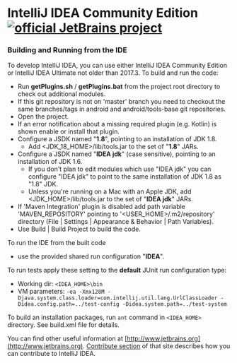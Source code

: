 # IntelliJ IDEA Community Edition [![official JetBrains project](http://jb.gg/badges/official.svg)](https://confluence.jetbrains.com/display/ALL/JetBrains+on+GitHub)
### Building and Running from the IDE
To develop IntelliJ IDEA, you can use either IntelliJ IDEA Community Edition or IntelliJ IDEA Ultimate not older than 2017.3. To build and run the code:
* Run **getPlugins.sh** / **getPlugins.bat** from the project root directory to check out additional modules.
* If this git repository is not on 'master' branch you need to checkout the same branches/tags in android and android/tools-base git repositories.
* Open the project.
* If an error notification about a missing required plugin (e.g. Kotlin) is shown enable or install that plugin.
* Configure a JSDK named "**1.8**", pointing to an installation of JDK 1.8.
  * Add <JDK_18_HOME>/lib/tools.jar to the set of "**1.8**" JARs.
* Configure a JSDK named "**IDEA jdk**" (case sensitive), pointing to an installation of JDK 1.6.
  * If you don't plan to edit modules which use "IDEA jdk" you can configure "IDEA jdk" to point to the same installation of JDK 1.8 as "1.8" JDK. 
  * Unless you're running on a Mac with an Apple JDK, add <JDK_HOME>/lib/tools.jar to the set of "**IDEA jdk**" JARs.
* If 'Maven Integration' plugin is disabled add path variable 'MAVEN_REPOSITORY' pointing to '<USER_HOME>/.m2/repository' directory (File | Settings | Appearance & Behavior | Path Variables).
* Use Build | Build Project to build the code.

To run the IDE from the built code
* use the provided shared run configuration "**IDEA**".

To run tests apply these setting to the **default** JUnit run configuration type:
* Working dir: 
  `<IDEA_HOME>\bin`
* VM parameters: 
  `-ea -Xmx128M -Djava.system.class.loader=com.intellij.util.lang.UrlClassLoader -Didea.config.path=../test-config -Didea.system.path=../test-system`
  
To build an installation packages, run `ant` command in `<IDEA_HOME>` directory. See build.xml file for details.  

You can find other useful information at [http://www.jetbrains.org](http://www.jetbrains.org). [Contribute section](http://www.jetbrains.org/display/IJOS/Contribute) of that site describes how you can contribute to IntelliJ IDEA.